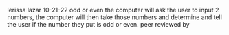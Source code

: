 lerissa lazar
10-21-22
odd or even
the computer will ask the user to input 2 numbers, the computer will then take those numbers and determine and tell the user if the number they put is 
odd or even.
peer reviewed by
